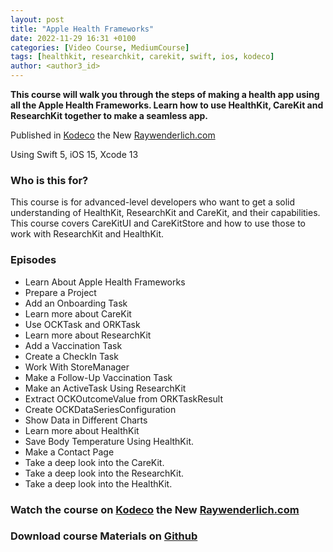 ```yaml
---
layout: post
title: "Apple Health Frameworks"
date: 2022-11-29 16:31 +0100
categories: [Video Course, MediumCourse]
tags: [healthkit, researchkit, carekit, swift, ios, kodeco]
author: <author3_id>
---
```


**This course will walk you through the steps of making a health app using all the Apple Health Frameworks. Learn how to use HealthKit, CareKit and ResearchKit together to make a seamless app.**

Published in [Kodeco](https://www.kodeco.com/26264549-apple-health-frameworks) the New [Raywenderlich.com](https://www.kodeco.com/26264549-apple-health-frameworks)


Using Swift 5, iOS 15, Xcode 13

### Who is this for?

This course is for advanced-level developers who want to get a solid understanding of HealthKit, ResearchKit and CareKit, and their capabilities. This course covers CareKitUI and CareKitStore and how to use those to work with ResearchKit and HealthKit.

### Episodes
<ul>
<li>Learn About Apple Health Frameworks</li>
<li>Prepare a Project</li>
<li>Add an Onboarding Task</li>
<li>Learn more about CareKit</li>
<li>Use OCKTask and ORKTask</li>
<li>Learn more about ResearchKit</li>
<li>Add a Vaccination Task</li>
<li>Create a CheckIn Task</li>
<li>Work With StoreManager</li>
<li>Make a Follow-Up Vaccination Task</li>
<li>Make an ActiveTask Using ResearchKit</li>
<li>Extract OCKOutcomeValue from ORKTaskResult</li>
<li>Create OCKDataSeriesConfiguration</li>
<li>Show Data in Different Charts</li>
<li>Learn more about HealthKit</li>
<li>Save Body Temperature Using HealthKit.</li>
<li>Make a Contact Page</li>
<li>Take a deep look into the CareKit.</li>
<li>Take a deep look into the ResearchKit.</li>
<li>Take a deep look into the HealthKit.</li>

</ul>

### Watch the course on [Kodeco](https://www.kodeco.com/26264549-apple-health-frameworks) the New [Raywenderlich.com](https://www.kodeco.com/26264549-apple-health-frameworks)

### Download course Materials on [Github](https://github.com/raywenderlich/video-hea-materials) 
